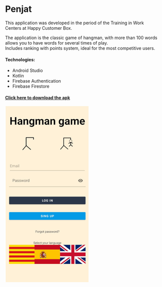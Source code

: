 # Penjat

This application was developed in the period of the Training in Work Centers at Happy Customer Box.

The application is the classic game of hangman, with more than 100 words allows you to have words for several times of play.<br>
Includes ranking with points system, ideal for the most competitive users.

#### Technologies:

- Android Studio
- Kotlin
- Firebase Authentication
- Firebase Firestore

#### [Click here to download the apk](https://drive.google.com/file/d/1nFK63V8lDeG_GPtGxMLnTzdSGNVLXHB_/view?usp=sharing)

![Game Screenshot](PenjatScreenshot.jpg)
